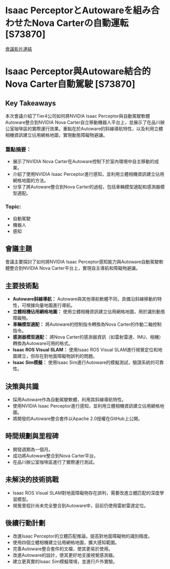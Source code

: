 # Isaac PerceptorとAutowareを組み合わせたNova Carterの自動運転 [S73870]
[會議影片連結](https://www.nvidia.com/gtc/session-catalog/?search=Isaac%20Perceptor%E3%81%A8Autoware%E3%82%92%E7%B5%84%E3%81%BF%E5%90%88%E3%82%8F%E3%81%9B%E3%81%9FNova%20Carter%E3%81%AE%E8%87%AA%E5%8B%95%E9%81%8B%E8%BB%A2%20%5BS73870%5D&tab.catalogallsessionstab=16566177511100015Kus#/session/1733321064657001yMQJ)
# Isaac Perceptor與Autoware結合的Nova Carter自動駕駛 [S73870]

## Key Takeaways
本次會議介紹了Tier4公司如何將NVIDIA Isaac Perceptor與自動駕駛軟體Autoware整合到NVIDIA Nova Carter自立移動機器人平台上，並展示了在品川辦公室咖啡區的實際運行效果。重點在於Autoware的斜線導航特性，以及利用立體相機資訊建立佔用網格地圖，實現動態障礙物避讓。
### 重點摘要：
*   展示了NVIDIA Nova Carter在Autoware控制下於室內環境中自主移動的成果。
*   介紹了使用NVIDIA Isaac Perceptor進行感知，並利用立體相機資訊建立佔用網格地圖的方法。
*   分享了將Autoware整合到Nova Carter的過程，包括車輛模型適配和感測器模型適配。
### Topic:
*   自動駕駛
*   機器人
*   感知

## 會議主題
會議主要探討了如何將NVIDIA Isaac Perceptor感知能力與Autoware自動駕駛軟體整合到NVIDIA Nova Carter平台上，實現自主導航和障礙物避讓。

## 主要技術點
*   **Autoware斜線導航：** Autoware與其他導航軟體不同，具備沿斜線移動的特性，可根據向量地圖進行導航。
*   **立體相機佔用網格地圖：** 使用立體相機資訊建立佔用網格地圖，用於識別動態障礙物。
*   **車輛模型適配：** 將Autoware的控制指令轉換為Nova Carter的作動二軸控制指令。
*   **感測器模型適配：** 將Nova Carter的感測器資訊（如雷射雷達、IMU、相機）轉換為Autoware可用的格式。
*   **Isaac ROS Visual SLAM：** 使用Isaac ROS Visual SLAM進行視覺定位和地圖建立，但存在對地面障礙物誤判的問題。
*   **Isaac Sim模擬：** 使用Isaac Sim進行Autoware的模擬測試，驗證系統的可靠性。

## 決策與共識
*   採用Autoware作為自動駕駛軟體，利用其斜線導航特性。
*   使用NVIDIA Isaac Perceptor進行感知，並利用立體相機資訊建立佔用網格地圖。
*   將開發的Autoware整合套件以Apache 2.0授權在GitHub上公開。

## 時間規劃與里程碑
*   開發週期為一個月。
*   成功將Autoware整合到Nova Carter平台。
*   在品川辦公室咖啡區進行了實際運行測試。

## 未解決的技術挑戰
*   Isaac ROS Visual SLAM對地面障礙物存在誤判，需要改進立體匹配的深度學習模型。
*   視覺里程計尚未完全整合到Autoware中，目前仍使用雷射雷達定位。

## 後續行動計劃
*   改進Isaac Perceptor的立體匹配推論，提高對地面障礙物的識別精度。
*   使用四個立體相機建立佔用網格地圖，擴大感知範圍。
*   完善Autoware整合套件的文檔，使其更易於使用。
*   改進Autoware的設計，使其更好地支援視覺感測器。
*   建立更真實的Isaac Sim模擬環境，並進行戶外實驗。

